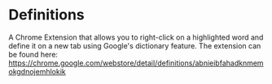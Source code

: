 Definitions
===========

A Chrome Extension that allows you to right-click on a highlighted word and define it on a new tab using Google's dictionary feature. The extension can be found here: https://chrome.google.com/webstore/detail/definitions/abnieibfahadknmemokgdnojemhlokik
